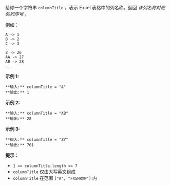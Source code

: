 给你一个字符串 `columnTitle` ，表示 Excel 表格中的列名称。返回 _该列名称对应的列序号_  。

例如：

    
    
    A -> 1
    B -> 2
    C -> 3
    ...
    Z -> 26
    AA -> 27
    AB -> 28 
    ...



**示例 1:**

    
    
    **输入:** columnTitle = "A"
    **输出:** 1
    

**示例  2:**

    
    
    **输入:** columnTitle = "AB"
    **输出:** 28
    

**示例  3:**

    
    
    **输入:** columnTitle = "ZY"
    **输出:** 701



**提示：**

  * `1 <= columnTitle.length <= 7`
  * `columnTitle` 仅由大写英文组成
  * `columnTitle` 在范围 `["A", "FXSHRXW"]` 内

